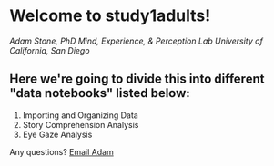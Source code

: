 # Welcome to study1adults! 
*Adam Stone, PhD*
*Mind, Experience, & Perception Lab*
*University of California, San Diego*

## Here we're going to divide this into different "data notebooks" listed below:

1. Importing and Organizing Data
1. Story Comprehension Analysis
1. Eye Gaze Analysis

Any questions? [Email Adam](mailto:amstone@ucsd.edu)
